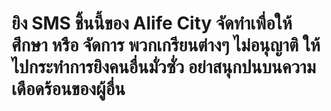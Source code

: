# ยิง SMS ชิ้นนี้ของ Alife City จัดทำเพื่อให้ ศึกษา หรือ จัดการ พวกเกรียนต่างๆ ไม่อนุญาติ ให้ไปกระทำการยิงคนอื่นมั่วซั่ว อย่าสนุกปนบนความเดือดร้อนของผู้อื่น

